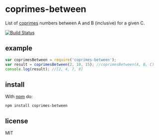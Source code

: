 # coprimes-between

List of [coprimes](https://en.wikipedia.org/wiki/Coprime_integers) numbers between A and B (inclusive) for a given C.

[![Build Status](https://travis-ci.org/garciagomezluis/coprimes-between.svg?branch=master)](https://travis-ci.org/garciagomezluis/coprimes-between)

## example

``` js
var coprimesBetween = require('coprimes-between');
var result = coprimesBetween(2, 10, 15); //coprimesBetween(A, B, C)
console.log(result); //[2, 4, 7, 8]
```

## install

With [npm](http://npmjs.org) do:

```
npm install coprimes-between
```

## license

MIT